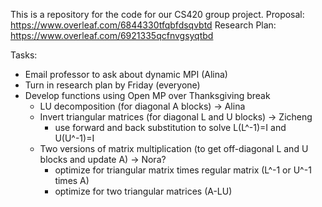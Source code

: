 This is a repository for the code for our CS420 group project.
Proposal: https://www.overleaf.com/6844330tfqbfdsqvbtd
Research Plan: https://www.overleaf.com/6921335qcfnvgsyqtbd

Tasks:
  - Email professor to ask about dynamic MPI (Alina)
  - Turn in research plan by Friday (everyone)
  - Develop functions using Open MP over Thanksgiving break
      - LU decomposition (for diagonal A blocks)  -> Alina
      - Invert triangular matrices (for diagonal L and U blocks)  -> Zicheng
          - use forward and back substitution to solve L(L^-1)=I and U(U^-1)=I
      - Two versions of matrix multiplication (to get off-diagonal L and U blocks and update A) -> Nora?
          - optimize for triangular matrix times regular matrix (L^-1 or U^-1 times A)
          - optimize for two triangular matrices (A-LU)
